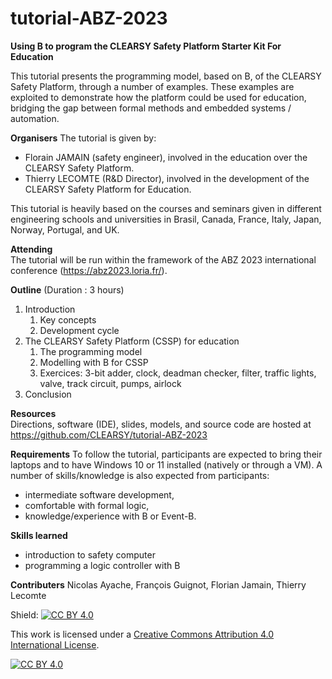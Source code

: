 # tutorial-ABZ-2023


__Using B to program the CLEARSY Safety Platform Starter Kit For Education__

This tutorial presents the programming model, based on B, of the CLEARSY Safety Platform, through a number of examples. These examples are exploited to demonstrate how the platform could be used for education, bridging the gap between formal methods and embedded systems / automation.


__Organisers__
The tutorial is given by:
- Florain JAMAIN (safety engineer), involved in the education over the CLEARSY Safety Platform.
- Thierry LECOMTE (R&D Director), involved in the development of the CLEARSY Safety Platform for Education.

This tutorial is heavily based on the courses and seminars given in different engineering schools and universities in Brasil, Canada, France, Italy, Japan, Norway, Portugal, and UK.
 
__Attending__  
The tutorial will be run within the framework of the ABZ 2023 international conference (https://abz2023.loria.fr/).  

__Outline__ (Duration : 3 hours)

1. Introduction
   1. Key concepts 
   2. Development cycle
2. The CLEARSY Safety Platform (CSSP) for education
   1. The programming model
   2. Modelling with B for CSSP
   3. Exercices: 3-bit adder, clock, deadman checker, filter, traffic lights, valve, track circuit, pumps, airlock
3. Conclusion 

__Resources__  
Directions, software (IDE), slides, models, and source code are hosted at https://github.com/CLEARSY/tutorial-ABZ-2023



__Requirements__
To follow the tutorial, participants are expected to bring their laptops and to have Windows 10 or 11 installed (natively or through a VM).
A number of skills/knowledge is also expected from participants:
- intermediate software development, 
- comfortable with formal logic,
- knowledge/experience with B or Event-B.

__Skills learned__
- introduction to safety computer
- programming a logic controller with B

__Contributers__
Nicolas Ayache, François Guignot, Florian Jamain, Thierry Lecomte

Shield: [![CC BY 4.0][cc-by-shield]][cc-by]

This work is licensed under a
[Creative Commons Attribution 4.0 International License][cc-by].

[![CC BY 4.0][cc-by-image]][cc-by]

[cc-by]: http://creativecommons.org/licenses/by/4.0/
[cc-by-image]: https://i.creativecommons.org/l/by/4.0/88x31.png
[cc-by-shield]: https://img.shields.io/badge/License-CC%20BY%204.0-lightgrey.svg